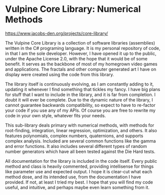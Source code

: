 # Vulpine Core Library: Numerical Methods

https://www.jacobs-den.org/projects/core-library/

The Vulpine Core Library is a collection of software libraries (assemblies) written in the C# programing language. It is my personal repository of code, in that I am the sole developer. However, I have opened it up to the public, under the Apache License 2.0, with the hope that it would be of some benefit. It serves as the backbone of most of my homegrown video games and applications. The fractals and other computer generated art I have on display were created using the code from this library.

The library itself is continuously evolving, as I am constantly adding to it, updating it whenever I find something that tickles my fancy. I have big plans for stuff that I want to include in the library, and it is far from completion. I doubt it will ever be complete. Due to the dynamic nature of the library, I cannot guarantee backwards compatibility, so expect to have to re-factor your code if you use any of my APIs. Of course you are free to rewrite my code in your own style, whatever fits your needs.

This sub-library deals primary with numerical methods, with methods for root-finding, integration, linear regression, optimization, and others. It also features polynomials, complex numbers, quaternions, and supports complex analysis. Included are several common functions like the gamma and error functions. It also includes several different types of random number generators which have all been tested against the Die Hard tests.

All documentation for the library is included in the code itself. Every public method and class is heavily commented, providing intellisense for things like parameter use and expected output. I hope it is clear-cut what each method dose, and its intended use, from the documentation I have provided. If not, at least I tried my best. I hope that you will find my code useful, and intuitive, and perhaps maybe even learn something from it.
